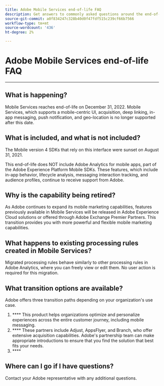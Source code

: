 ```yaml
---
title: Adobe Mobile Services end-of-life FAQ
description: Get answers to commonly asked questions around the end-of-life announcement for Adobe Mobile Services.
source-git-commit: a0f834247c328b40d0f47fdf515c239cf66b7566
workflow-type: tm+mt
source-wordcount: '436'
ht-degree: 2%

---
```


# Adobe Mobile Services end-of-life FAQ

****

## What is happening?

Mobile Services reaches end-of-life on December 31, 2022. Mobile Services, which supports a mobile-centric UI, acquisition, deep linking, in-app messaging, push notification, and geo-location is no longer supported after this date.

## What is included, and what is not included?

[](https://mobilemarketing.adobe.com) The Mobile version 4 SDKs that rely on this interface were sunset on August 31, 2021.

This end-of-life does NOT include Adobe Analytics for mobile apps, part of the Adobe Experience Platform Mobile SDKs. These features, which include in-app behavior, lifecycle analysis, messaging interaction tracking, and audience profiles, continue to receive support from Adobe.

## Why is the capability being retired?

As Adobe continues to expand its mobile marketing capabilities, features previously available in Mobile Services will be released in Adobe Experience Cloud solutions or offered through Adobe Exchange Premier Partners. This transition provides you with more powerful and flexible mobile marketing capabilities.

## What happens to existing processing rules created in Mobile Services?

[](https://experienceleague.adobe.com/docs/analytics/admin/admin-tools/processing-rules/processing-rules.html) Migrated processing rules behave similarly to other processing rules in Adobe Analytics, where you can freely view or edit them. No user action is required for this migration.

[](https://experienceleague.adobe.com/docs/analytics/implementation/vars/page-vars/contextdata.html?lang=es)

## What transition options are available?

Adobe offers three transition paths depending on your organization&#39;s use case.

1. **** This product helps organizations optimize and personalize experiences across the entire customer journey, including mobile messaging.
1. **** These partners include Adjust, AppsFlyer, and Branch, who offer extensive acquisition capabilities. Adobe&#39;s partnership team can make appropriate introductions to ensure that you find the solution that best fits your needs.
1. **** [](https://experienceleague.adobe.com/docs/places/using/home.html)

## Where can I go if I have questions?

[](https://spark.adobe.com/page/C6D30y09zaRpD/) Contact your Adobe representative with any additional questions.
